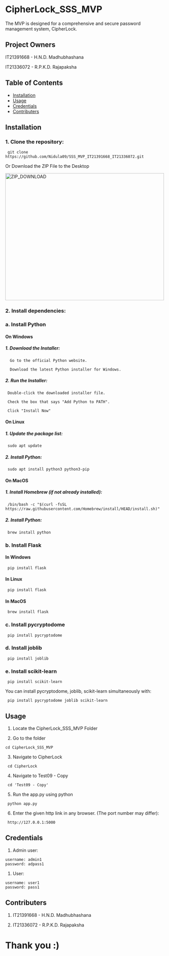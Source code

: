 # CipherLock_SSS_MVP
The MVP is designed for a comprehensive and secure password management system, CipherLock. 
## Project Owners 

IT21391668 - H.N.D. Madhubhashana

IT21336072 - R.P.K.D. Rajapaksha

## Table of Contents
- [Installation](#installation)
- [Usage](#usage)
- [Credentials](#credentials)
- [Contributers](#contributers)


## Installation
### 1. Clone the repository:
```
 git clone https://github.com/Nidula09/SSS_MVP_IT21391668_IT21336072.git
```

Or Download the ZIP File to the Desktop

  <img src="https://github.com/Nidula09/CipherLock_SSS_MVP/assets/119744082/e1b4d58c-9003-4a34-b799-2751652f086e" alt="ZIP_DOWNLOAD" width="500" height="400"/>



 ### 2. Install dependencies:

### a. Install Python

#### On Windows

 #####  1. Download the Installer:

      Go to the official Python website.
   
      Download the latest Python installer for Windows.

  #####   2. Run the Installer:

     Double-click the downloaded installer file.
   
     Check the box that says "Add Python to PATH".
   
     Click "Install Now"
   
   #### On Linux
   
#####  1. Update the package list:
```
 sudo apt update
```

#####   2. Install Python:
```
 sudo apt install python3 python3-pip
```
   #### On MacOS
   
#####  1. Install Homebrew (if not already installed):
```
 /bin/bash -c "$(curl -fsSL https://raw.githubusercontent.com/Homebrew/install/HEAD/install.sh)"
```

#####   2. Install Python:
```
 brew install python
```

### b. Install Flask
 
####   In Windows
```
 pip install flask
 ```
 ####  In Linux
```
 pip install flask
 ```
 ####  In MacOS
```
 brew install flask
 ```
### c. Install pycryptodome
 
```
 pip install pycryptodome
 ```

### d. Install joblib
 
```
 pip install joblib
 ```

### e. Install scikit-learn
 
```
 pip install scikit-learn
 ```

You can install pycryptodome, joblib, scikit-learn simultaneously with:

```
 pip install pycryptodome joblib scikit-learn
 ```


## Usage
1. Locate the CipherLock_SSS_MVP Folder
   
2. Go to the folder
  ```
 cd CipherLock_SSS_MVP
 ```
3. Navigate to CipherLock
```
 cd CipherLock
 ```
4. Navigate to Test09 - Copy
```
 cd 'Test09 - Copy'
 ```
5. Run the app.py using python
```
 python app.py
 ```
6. Enter the given http link in any browser. (The port number may differ):
```
 http://127.0.0.1:5000
 ```

## Credentials

1. Admin user:
  ```
 username: admin1
 password: adpass1
 ```

1. User:
  ```
 username: user1
 password: pass1
 ```

## Contributers

1. IT21391668 - H.N.D. Madhubhashana

2. IT21336072 - R.P.K.D. Rajapaksha

# Thank you :)
